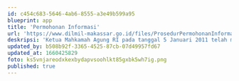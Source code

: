 ```yaml
---
id: c454c683-5646-4ab6-8555-a3e49b599a95
blueprint: app
title: 'Permohonan Informasi'
url: 'https://www.dilmil-makassar.go.id/files/ProsedurPermohonanInformasi.pdf'
deskripsi: 'Ketua Mahkamah Agung RI pada tanggal 5 Januari 2011 telah menerbitkan Surat Keputusan Nomor 1-144/KMA/SK/I/2011 tentang Pedoman Pelayanan Informasi di Pengadilan untuk memudahkan Anda mengakses informasi di Pengadilan'
updated_by: b508b92f-3365-4525-87cb-07d49957fd67
updated_at: 1660425829
foto: ks5vnjareodxkexbydapvsoohlkt85gxbk5wh7ig.png
published: true
---
```

